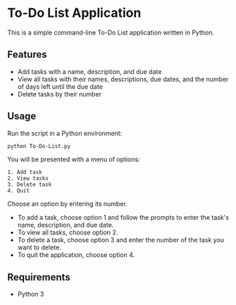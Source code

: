 # To-Do List Application

This is a simple command-line To-Do List application written in Python.

## Features

- Add tasks with a name, description, and due date
- View all tasks with their names, descriptions, due dates, and the number of days left until the due date
- Delete tasks by their number

## Usage

Run the script in a Python environment:

```bash
python To-Do-List.py
```

You will be presented with a menu of options:

```
1. Add task
2. View tasks
3. Delete task
4. Quit
```

Choose an option by entering its number.

- To add a task, choose option 1 and follow the prompts to enter the task's name, description, and due date.
- To view all tasks, choose option 2.
- To delete a task, choose option 3 and enter the number of the task you want to delete.
- To quit the application, choose option 4.

## Requirements

- Python 3

